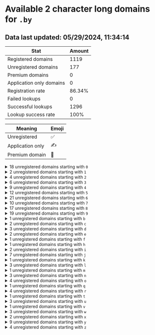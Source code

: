 # Available 2 character long domains for `.by`

## Data last updated: 05/29/2024, 11:34:14

|Stat|Amount|
|--|--|
|Registered domains|1119|
|Unregistered domains|177|
|Premium domains|0|
|Application only domains|0|
|Registration rate|86.34%|
|Failed lookups|0|
|Successful lookups|1296|
|Lookup success rate|100%|


|Meaning|Emoji|
|--|--|
|Unregistered|:white_check_mark:|
|Application only|:writing_hand:|
|Premium domain|:gem:|

<details>
<summary>18 unregistered domains starting with <bold><code>0</code></bold></summary>

|Type|Domain|
|--|--|
|:white_check_mark:|`0a.by`|
|:white_check_mark:|`0b.by`|
|:white_check_mark:|`0c.by`|
|:white_check_mark:|`0d.by`|
|:white_check_mark:|`0e.by`|
|:white_check_mark:|`0g.by`|
|:white_check_mark:|`0h.by`|
|:white_check_mark:|`0i.by`|
|:white_check_mark:|`0j.by`|
|:white_check_mark:|`0k.by`|
|:white_check_mark:|`0q.by`|
|:white_check_mark:|`0s.by`|
|:white_check_mark:|`0t.by`|
|:white_check_mark:|`0u.by`|
|:white_check_mark:|`0v.by`|
|:white_check_mark:|`0w.by`|
|:white_check_mark:|`0y.by`|
|:white_check_mark:|`0z.by`|
</details>
<details>
<summary>2 unregistered domains starting with <bold><code>1</code></bold></summary>

|Type|Domain|
|--|--|
|:white_check_mark:|`1d.by`|
|:white_check_mark:|`1i.by`|
</details>
<details>
<summary>4 unregistered domains starting with <bold><code>2</code></bold></summary>

|Type|Domain|
|--|--|
|:white_check_mark:|`2j.by`|
|:white_check_mark:|`2u.by`|
|:white_check_mark:|`2w.by`|
|:white_check_mark:|`2z.by`|
</details>
<details>
<summary>6 unregistered domains starting with <bold><code>3</code></bold></summary>

|Type|Domain|
|--|--|
|:white_check_mark:|`3e.by`|
|:white_check_mark:|`3j.by`|
|:white_check_mark:|`3o.by`|
|:white_check_mark:|`3r.by`|
|:white_check_mark:|`3u.by`|
|:white_check_mark:|`3z.by`|
</details>
<details>
<summary>9 unregistered domains starting with <bold><code>4</code></bold></summary>

|Type|Domain|
|--|--|
|:white_check_mark:|`4a.by`|
|:white_check_mark:|`4c.by`|
|:white_check_mark:|`4i.by`|
|:white_check_mark:|`4j.by`|
|:white_check_mark:|`4l.by`|
|:white_check_mark:|`4n.by`|
|:white_check_mark:|`4o.by`|
|:white_check_mark:|`4q.by`|
|:white_check_mark:|`4v.by`|
</details>
<details>
<summary>12 unregistered domains starting with <bold><code>5</code></bold></summary>

|Type|Domain|
|--|--|
|:white_check_mark:|`5a.by`|
|:white_check_mark:|`5c.by`|
|:white_check_mark:|`5f.by`|
|:white_check_mark:|`5i.by`|
|:white_check_mark:|`5j.by`|
|:white_check_mark:|`5l.by`|
|:white_check_mark:|`5n.by`|
|:white_check_mark:|`5o.by`|
|:white_check_mark:|`5q.by`|
|:white_check_mark:|`5u.by`|
|:white_check_mark:|`5w.by`|
|:white_check_mark:|`5y.by`|
</details>
<details>
<summary>21 unregistered domains starting with <bold><code>6</code></bold></summary>

|Type|Domain|
|--|--|
|:white_check_mark:|`6a.by`|
|:white_check_mark:|`6c.by`|
|:white_check_mark:|`6d.by`|
|:white_check_mark:|`6e.by`|
|:white_check_mark:|`6f.by`|
|:white_check_mark:|`6h.by`|
|:white_check_mark:|`6i.by`|
|:white_check_mark:|`6j.by`|
|:white_check_mark:|`6l.by`|
|:white_check_mark:|`6n.by`|
|:white_check_mark:|`6o.by`|
|:white_check_mark:|`6p.by`|
|:white_check_mark:|`6q.by`|
|:white_check_mark:|`6r.by`|
|:white_check_mark:|`6s.by`|
|:white_check_mark:|`6u.by`|
|:white_check_mark:|`6v.by`|
|:white_check_mark:|`6w.by`|
|:white_check_mark:|`6x.by`|
|:white_check_mark:|`6y.by`|
|:white_check_mark:|`6z.by`|
</details>
<details>
<summary>10 unregistered domains starting with <bold><code>7</code></bold></summary>

|Type|Domain|
|--|--|
|:white_check_mark:|`7g.by`|
|:white_check_mark:|`7i.by`|
|:white_check_mark:|`7l.by`|
|:white_check_mark:|`7m.by`|
|:white_check_mark:|`7n.by`|
|:white_check_mark:|`7o.by`|
|:white_check_mark:|`7p.by`|
|:white_check_mark:|`7u.by`|
|:white_check_mark:|`7y.by`|
|:white_check_mark:|`7z.by`|
</details>
<details>
<summary>17 unregistered domains starting with <bold><code>8</code></bold></summary>

|Type|Domain|
|--|--|
|:white_check_mark:|`8a.by`|
|:white_check_mark:|`8c.by`|
|:white_check_mark:|`8d.by`|
|:white_check_mark:|`8e.by`|
|:white_check_mark:|`8f.by`|
|:white_check_mark:|`8h.by`|
|:white_check_mark:|`8i.by`|
|:white_check_mark:|`8j.by`|
|:white_check_mark:|`8l.by`|
|:white_check_mark:|`8n.by`|
|:white_check_mark:|`8o.by`|
|:white_check_mark:|`8q.by`|
|:white_check_mark:|`8r.by`|
|:white_check_mark:|`8u.by`|
|:white_check_mark:|`8w.by`|
|:white_check_mark:|`8y.by`|
|:white_check_mark:|`8z.by`|
</details>
<details>
<summary>19 unregistered domains starting with <bold><code>9</code></bold></summary>

|Type|Domain|
|--|--|
|:white_check_mark:|`9a.by`|
|:white_check_mark:|`9c.by`|
|:white_check_mark:|`9e.by`|
|:white_check_mark:|`9f.by`|
|:white_check_mark:|`9g.by`|
|:white_check_mark:|`9h.by`|
|:white_check_mark:|`9i.by`|
|:white_check_mark:|`9j.by`|
|:white_check_mark:|`9k.by`|
|:white_check_mark:|`9l.by`|
|:white_check_mark:|`9m.by`|
|:white_check_mark:|`9o.by`|
|:white_check_mark:|`9p.by`|
|:white_check_mark:|`9q.by`|
|:white_check_mark:|`9r.by`|
|:white_check_mark:|`9t.by`|
|:white_check_mark:|`9v.by`|
|:white_check_mark:|`9w.by`|
|:white_check_mark:|`9y.by`|
</details>
<details>
<summary>1 unregistered domains starting with <bold><code>b</code></bold></summary>

|Type|Domain|
|--|--|
|:white_check_mark:|`b9.by`|
</details>
<details>
<summary>2 unregistered domains starting with <bold><code>c</code></bold></summary>

|Type|Domain|
|--|--|
|:white_check_mark:|`c5.by`|
|:white_check_mark:|`c9.by`|
</details>
<details>
<summary>3 unregistered domains starting with <bold><code>d</code></bold></summary>

|Type|Domain|
|--|--|
|:white_check_mark:|`d0.by`|
|:white_check_mark:|`d6.by`|
|:white_check_mark:|`d9.by`|
</details>
<details>
<summary>2 unregistered domains starting with <bold><code>e</code></bold></summary>

|Type|Domain|
|--|--|
|:white_check_mark:|`e0.by`|
|:white_check_mark:|`ea.by`|
</details>
<details>
<summary>1 unregistered domains starting with <bold><code>f</code></bold></summary>

|Type|Domain|
|--|--|
|:white_check_mark:|`f3.by`|
</details>
<details>
<summary>1 unregistered domains starting with <bold><code>h</code></bold></summary>

|Type|Domain|
|--|--|
|:white_check_mark:|`h0.by`|
</details>
<details>
<summary>2 unregistered domains starting with <bold><code>i</code></bold></summary>

|Type|Domain|
|--|--|
|:white_check_mark:|`i0.by`|
|:white_check_mark:|`i6.by`|
</details>
<details>
<summary>7 unregistered domains starting with <bold><code>j</code></bold></summary>

|Type|Domain|
|--|--|
|:white_check_mark:|`j0.by`|
|:white_check_mark:|`j2.by`|
|:white_check_mark:|`j4.by`|
|:white_check_mark:|`j5.by`|
|:white_check_mark:|`j6.by`|
|:white_check_mark:|`j8.by`|
|:white_check_mark:|`j9.by`|
</details>
<details>
<summary>1 unregistered domains starting with <bold><code>k</code></bold></summary>

|Type|Domain|
|--|--|
|:white_check_mark:|`k0.by`|
</details>
<details>
<summary>3 unregistered domains starting with <bold><code>l</code></bold></summary>

|Type|Domain|
|--|--|
|:white_check_mark:|`l6.by`|
|:white_check_mark:|`l8.by`|
|:white_check_mark:|`l9.by`|
</details>
<details>
<summary>1 unregistered domains starting with <bold><code>m</code></bold></summary>

|Type|Domain|
|--|--|
|:white_check_mark:|`m7.by`|
</details>
<details>
<summary>3 unregistered domains starting with <bold><code>n</code></bold></summary>

|Type|Domain|
|--|--|
|:white_check_mark:|`n0.by`|
|:white_check_mark:|`n1.by`|
|:white_check_mark:|`n2.by`|
</details>
<details>
<summary>4 unregistered domains starting with <bold><code>o</code></bold></summary>

|Type|Domain|
|--|--|
|:white_check_mark:|`o4.by`|
|:white_check_mark:|`o6.by`|
|:white_check_mark:|`o7.by`|
|:white_check_mark:|`o9.by`|
</details>
<details>
<summary>1 unregistered domains starting with <bold><code>q</code></bold></summary>

|Type|Domain|
|--|--|
|:white_check_mark:|`q0.by`|
</details>
<details>
<summary>4 unregistered domains starting with <bold><code>r</code></bold></summary>

|Type|Domain|
|--|--|
|:white_check_mark:|`r0.by`|
|:white_check_mark:|`r6.by`|
|:white_check_mark:|`r7.by`|
|:white_check_mark:|`rh.by`|
</details>
<details>
<summary>1 unregistered domains starting with <bold><code>t</code></bold></summary>

|Type|Domain|
|--|--|
|:white_check_mark:|`t3.by`|
</details>
<details>
<summary>3 unregistered domains starting with <bold><code>u</code></bold></summary>

|Type|Domain|
|--|--|
|:white_check_mark:|`u0.by`|
|:white_check_mark:|`u6.by`|
|:white_check_mark:|`u7.by`|
</details>
<details>
<summary>1 unregistered domains starting with <bold><code>v</code></bold></summary>

|Type|Domain|
|--|--|
|:white_check_mark:|`v0.by`|
</details>
<details>
<summary>3 unregistered domains starting with <bold><code>w</code></bold></summary>

|Type|Domain|
|--|--|
|:white_check_mark:|`w0.by`|
|:white_check_mark:|`w2.by`|
|:white_check_mark:|`w4.by`|
</details>
<details>
<summary>2 unregistered domains starting with <bold><code>x</code></bold></summary>

|Type|Domain|
|--|--|
|:white_check_mark:|`x0.by`|
|:white_check_mark:|`x9.by`|
</details>
<details>
<summary>9 unregistered domains starting with <bold><code>y</code></bold></summary>

|Type|Domain|
|--|--|
|:white_check_mark:|`y0.by`|
|:white_check_mark:|`y3.by`|
|:white_check_mark:|`y4.by`|
|:white_check_mark:|`y5.by`|
|:white_check_mark:|`y6.by`|
|:white_check_mark:|`y7.by`|
|:white_check_mark:|`y8.by`|
|:white_check_mark:|`y9.by`|
|:white_check_mark:|`ya.by`|
</details>
<details>
<summary>4 unregistered domains starting with <bold><code>z</code></bold></summary>

|Type|Domain|
|--|--|
|:white_check_mark:|`z3.by`|
|:white_check_mark:|`z5.by`|
|:white_check_mark:|`z6.by`|
|:white_check_mark:|`z8.by`|
</details>